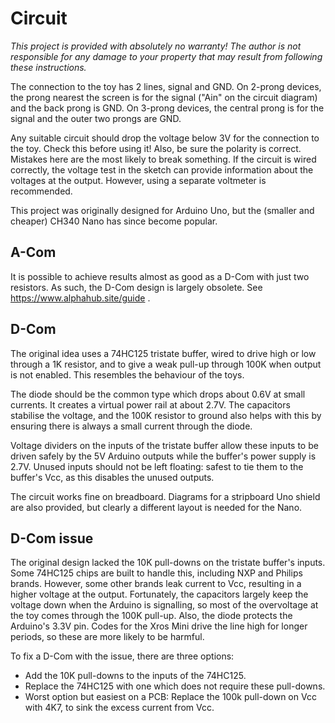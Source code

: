 
# Circuit

*This project is provided with absolutely no warranty! The author is not responsible for any damage to your property that may result from following these instructions.*

The connection to the toy has 2 lines, signal and GND. On 2-prong devices, the prong nearest the screen is for the signal ("Ain" on the circuit diagram) and the back prong is GND. On 3-prong devices, the central prong is for the signal and the outer two prongs are GND.

Any suitable circuit should drop the voltage below 3V for the connection to the toy. Check this before using it! Also, be sure the polarity is correct. Mistakes here are the most likely to break something. If the circuit is wired correctly, the voltage test in the sketch can provide information about the voltages at the output. However, using a separate voltmeter is recommended.

This project was originally designed for Arduino Uno, but the (smaller and cheaper) CH340 Nano has since become popular.

## A-Com

It is possible to achieve results almost as good as a D-Com with just two resistors. As such, the D-Com design is largely obsolete. See https://www.alphahub.site/guide .

## D-Com

The original idea uses a 74HC125 tristate buffer, wired to drive high or low through a 1K resistor, and to give a weak pull-up through 100K when output is not enabled. This resembles the behaviour of the toys.

The diode should be the common type which drops about 0.6V at small currents. It creates a virtual power rail at about 2.7V. The capacitors stabilise the voltage, and the 100K resistor to ground also helps with this by ensuring there is always a small current through the diode.

Voltage dividers on the inputs of the tristate buffer allow these inputs to be driven safely by the 5V Arduino outputs while the buffer's power supply is 2.7V. Unused inputs should not be left floating: safest to tie them to the buffer's Vcc, as this disables the unused outputs.

The circuit works fine on breadboard. Diagrams for a stripboard Uno shield are also provided, but clearly a different layout is needed for the Nano.

## D-Com issue

The original design lacked the 10K pull-downs on the tristate buffer's inputs. Some 74HC125 chips are built to handle this, including NXP and Philips brands. However, some other brands leak current to Vcc, resulting in a higher voltage at the output. Fortunately, the capacitors largely keep the voltage down when the Arduino is signalling, so most of the overvoltage at the toy comes through the 100K pull-up. Also, the diode protects the Arduino's 3.3V pin. Codes for the Xros Mini drive the line high for longer periods, so these are more likely to be harmful.

To fix a D-Com with the issue, there are three options:

* Add the 10K pull-downs to the inputs of the 74HC125.
* Replace the 74HC125 with one which does not require these pull-downs.
* Worst option but easiest on a PCB: Replace the 100k pull-down on Vcc with 4K7, to sink the excess current from Vcc.

